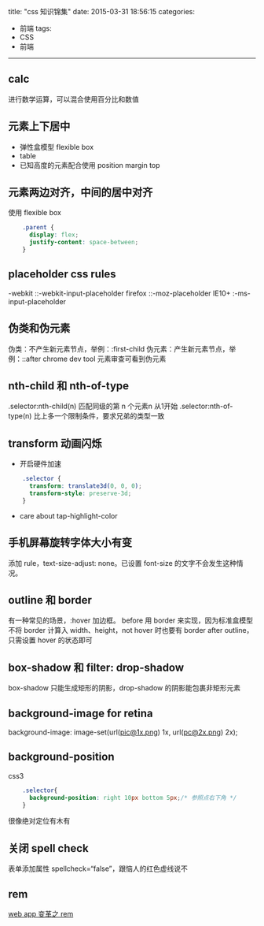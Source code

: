title: "css 知识锦集"
date: 2015-03-31 18:56:15
categories:
- 前端
tags:
- CSS
- 前端
---

## calc
进行数学运算，可以混合使用百分比和数值

## 元素上下居中
- 弹性盒模型 flexible box
- table
- 已知高度的元素配合使用 position margin top

## 元素两边对齐，中间的居中对齐
使用 flexible box
```css
	.parent {
	  display: flex;
	  justify-content: space-between;
	}
```

## placeholder css rules
-webkit ::-webkit-input-placeholder
firefox ::-moz-placeholder
IE10+   :-ms-input-placeholder

## 伪类和伪元素
伪类：不产生新元素节点，举例：:first-child
伪元素：产生新元素节点，举例：::after
 chrome dev tool 元素审查可看到伪元素

## nth-child 和 nth-of-type
.selector:nth-child(n) 匹配同级的第 n 个元素n 从1开始
.selector:nth-of-type(n) 比上多一个限制条件，要求兄弟的类型一致

## transform 动画闪烁
- 开启硬件加速
```css
	.selector {
	  transform: translate3d(0, 0, 0);
	  transform-style: preserve-3d;
	}
```
- care about tap-highlight-color

## 手机屏幕旋转字体大小有变
添加 rule，text-size-adjust: none。已设置 font-size 的文字不会发生这种情况。

## outline 和 border
有一种常见的场景，:hover 加边框。
before
用 border 来实现，因为标准盒模型不将 border 计算入 width、height，not hover 时也要有 border
after
outline，只需设置 hover 的状态即可

## box-shadow 和 filter: drop-shadow
box-shadow 只能生成矩形的阴影，drop-shadow 的阴影能包裹非矩形元素

## background-image for retina
background-image: image-set(url(pic@1x.png) 1x, url(pc@2x.png) 2x);

## background-position
css3
```css
	.selector{
	  background-position: right 10px bottom 5px;/* 参照点右下角 */
	}
```
很像绝对定位有木有

## 关闭 spell check
表单添加属性 spellcheck=“false”，跟恼人的红色虚线说不

## rem
[web app 变革之 rem](http://isux.tencent.com/web-app-rem.html "web app 变革之 rem")